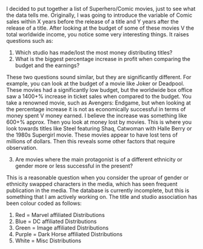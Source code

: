 I decided to put together a list of Superhero/Comic movies, just to see what the data tells me. Originally, I was going to introduce the variable of Comic sales within X years before the release of a title and Y years after the release of a title. After looking at the budget of some of these movies V the total worldwide income, you notice some very interesting things. It raises questions such as:

1. Which studio has made/lost the most money distributing titles?
2. What is the biggest percentage increase in profit when comparing the budget and the earnings?

These two questions sound similar, but they are significantly different. For example, you can look at the budget of a movie like Joker or Deadpool. These movies had a significantly low budget, but the worldwide box office saw a 1400+% increase in ticket sales when compared to the budget. You take a renowned movie, such as Avengers: Endgame, but when looking at the percentage increase it is not as economically successful in terms of money spent V money earned. I believe the increase was something like 600+% approx. Then you look at money lost by movies. This is where you look towards titles like Steel featuring Shaq, Catwoman with Halle Berry or the 1980s Supergirl movie. These movies appear to have lost tens of millions of dollars. Then this reveals some other factors that require observation. 

3. Are movies where the main protagonist is of a different ethnicity or gender more or less successful in the present?

This is a reasonable question when you consider the uproar of gender or ethnicity swapped characters in the media, which has seen frequent publication in the media. The database is currently incomplete, but this is something that I am actively working on. The title and studio association has been colour coded as follows:

1. Red = Marvel affiliated Distributions
2. Blue = DC affiliated Distributions
3. Green = Image affiliated Distributions
4. Purple = Dark Horse affiliated Distributions
5. White = Misc Distributions
